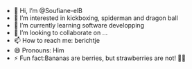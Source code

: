 - 👋 Hi, I’m @Soufiane-elB
- 👀 I’m interested in kickboxing, spiderman and dragon ball
- 🌱 I’m currently learning software developping
- 💞️ I’m looking to collaborate on ...
- 📫 How to reach me: berichtje
- 😄 Pronouns: Him
- ⚡ Fun fact:Bananas are berries, but strawberries are not! 🍌🍓

<!---
Soufiane-elB/Soufiane-elB is a ✨ special ✨ repository because its `README.md` (this file) appears on your GitHub profile.
You can click the Preview link to take a look at your changes.
--->

